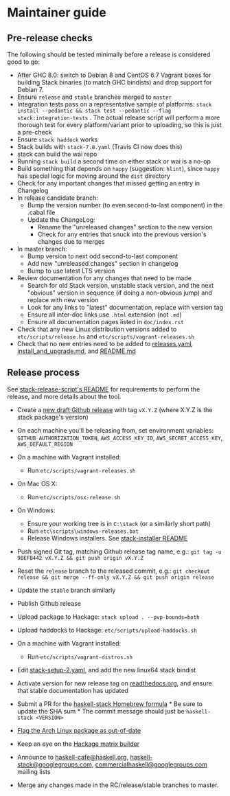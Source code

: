 # Maintainer guide

## Pre-release checks

The following should be tested minimally before a release is considered good
to go:

* After GHC 8.0: switch to Debian 8 and CentOS 6.7 Vagrant boxes for building Stack
  binaries (to match GHC bindists) and drop support for Debian 7.
* Ensure `release` and `stable` branches merged to `master`
* Integration tests pass on a representative sample of platforms: `stack install
  --pedantic && stack test --pedantic --flag stack:integration-tests` . The actual
  release script will perform a more thorough test for every platform/variant
  prior to uploading, so this is just a pre-check
* Ensure `stack haddock` works
* Stack builds with `stack-7.8.yaml` (Travis CI now does this)
* stack can build the wai repo
* Running `stack build` a second time on either stack or wai is a no-op
* Build something that depends on `happy` (suggestion: `hlint`), since `happy`
  has special logic for moving around the `dist` directory
* Check for any important changes that missed getting an entry in Changelog
* In release candidate branch:
    * Bump the version number (to even second-to-last component) in the .cabal
      file
    * Update the ChangeLog:
        * Rename the "unreleased changes" section to the new version
        * Check for any entries that snuck into the previous version's changes
          due to merges
* In master branch:
    * Bump version to next odd second-to-last component
    * Add new "unreleased changes" section in changelog
    * Bump to use latest LTS version
* Review documentation for any changes that need to be made
    * Search for old Stack version, unstable stack version, and the next
      "obvious" version in sequence (if doing a non-obvious jump) and replace
      with new version
    * Look for any links to "latest" documentation, replace with version tag
    * Ensure all inter-doc links use `.html` extension (not `.md`)
    * Ensure all documentation pages listed in `doc/index.rst`
* Check that any new Linux distribution versions added to
  `etc/scripts/release.hs` and `etc/scripts/vagrant-releases.sh`
* Check that no new entries need to be added to
  [releases.yaml](https://github.com/fpco/stackage-content/blob/master/stack/releases.yaml),
  [install_and_upgrade.md](https://github.com/commercialhaskell/stack/blob/master/doc/install_and_upgrade.md),
  and
  [README.md](https://github.com/commercialhaskell/stack/blob/master/README.md)

## Release process

See
[stack-release-script's README](https://github.com/commercialhaskell/stack/blob/master/etc/scripts/README.md#prerequisites)
for requirements to perform the release, and more details about the tool.

* Create a
  [new draft Github release](https://github.com/commercialhaskell/stack/releases/new)
  with tag `vX.Y.Z` (where X.Y.Z is the stack package's version)

* On each machine you'll be releasing from, set environment variables:
  `GITHUB_AUTHORIZATION_TOKEN`, `AWS_ACCESS_KEY_ID`, `AWS_SECRET_ACCESS_KEY`,
  `AWS_DEFAULT_REGION`

* On a machine with Vagrant installed:
    * Run `etc/scripts/vagrant-releases.sh`

* On Mac OS X:
    * Run `etc/scripts/osx-release.sh`

* On Windows:
    * Ensure your working tree is in `C:\stack` (or a similarly short path)
    * Run `etc\scripts\windows-releases.bat`
    * Release Windows installers. See
      [stack-installer README](https://github.com/borsboom/stack-installer#readme)

* Push signed Git tag, matching Github release tag name, e.g.: `git tag -u
  9BEFB442 vX.Y.Z && git push origin vX.Y.Z`

* Reset the `release` branch to the released commit, e.g.: `git checkout release
  && git merge --ff-only vX.Y.Z && git push origin release`

* Update the `stable` branch similarly

* Publish Github release

* Upload package to Hackage: `stack upload . --pvp-bounds=both`

* Upload haddocks to Hackage: `etc/scripts/upload-haddocks.sh`

* On a machine with Vagrant installed:
    * Run `etc/scripts/vagrant-distros.sh`

* Edit
  [stack-setup-2.yaml](https://github.com/fpco/stackage-content/blob/master/stack/stack-setup-2.yaml),
  and add the new linux64 stack bindist

* Activate version for new release tag on
  [readthedocs.org](https://readthedocs.org/projects/stack/versions/), and
  ensure that stable documentation has updated

* Submit a PR for the
  [haskell-stack Homebrew formula](https://github.com/Homebrew/homebrew/blob/master/Library/Formula/haskell-stack.rb)
      * Be sure to update the SHA sum
      * The commit message should just be `haskell-stack <VERSION>`

* [Flag the Arch Linux package as out-of-date](https://www.archlinux.org/packages/community/x86_64/stack/flag/)

* Keep an eye on the
  [Hackage matrix builder](http://matrix.hackage.haskell.org/package/stack)

* Announce to haskell-cafe@haskell.org, haskell-stack@googlegroups.com,
  commercialhaskell@googlegroups.com mailing lists

* Merge any changes made in the RC/release/stable branches to master.
